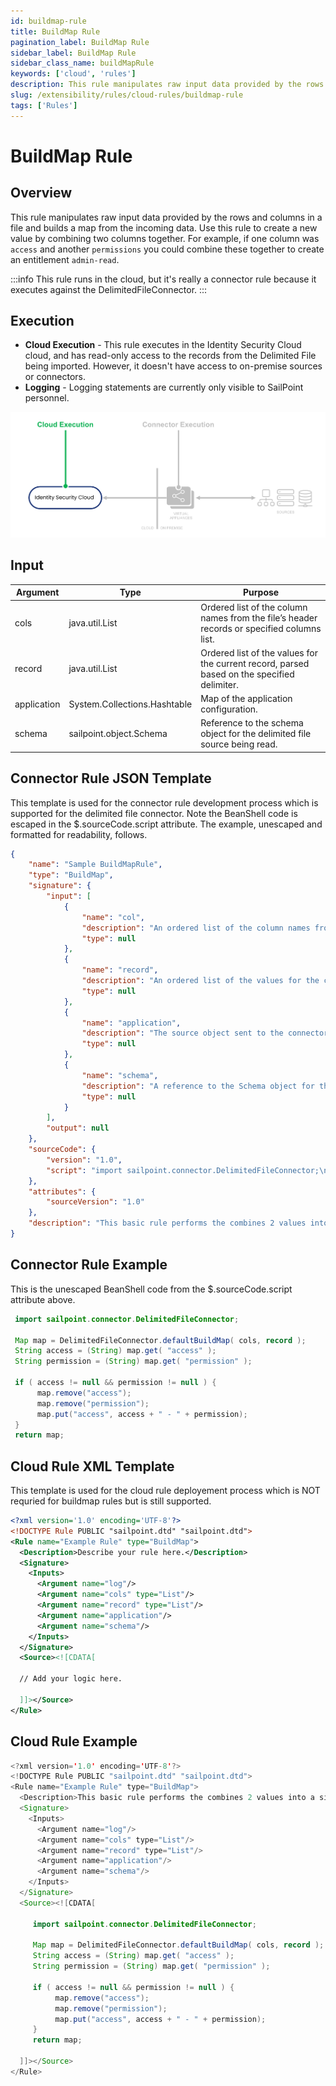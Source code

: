 ```yaml
---
id: buildmap-rule
title: BuildMap Rule
pagination_label: BuildMap Rule
sidebar_label: BuildMap Rule
sidebar_class_name: buildMapRule
keywords: ['cloud', 'rules']
description: This rule manipulates raw input data provided by the rows and columns in a file.
slug: /extensibility/rules/cloud-rules/buildmap-rule
tags: ['Rules']
---
```


# BuildMap Rule

## Overview

This rule manipulates raw input data provided by the rows and columns in a file and builds a map from the incoming data. Use this rule to create a new value by combining two columns together. For example, if one column was `access` and another `permissions` you could combine these together to create an entitlement `admin-read`.

:::info This rule runs in the cloud, but it's really a connector rule because it executes against the DelimitedFileConnector. :::

## Execution

- **Cloud Execution** - This rule executes in the Identity Security Cloud cloud, and has read-only access to the records from the Delimited File being imported. However, it doesn't have access to on-premise sources or connectors.
- **Logging** - Logging statements are currently only visible to SailPoint personnel.

![Rule Execution](../img/cloud_execution.png)

## Input

| Argument | Type | Purpose |
| --- | --- | --- |
| cols | java.util.List | Ordered list of the column names from the file’s header records or specified columns list. |
| record | java.util.List | Ordered list of the values for the current record, parsed based on the specified delimiter. |
| application | System.Collections.Hashtable | Map of the application configuration. |
| schema | sailpoint.object.Schema | Reference to the schema object for the delimited file source being read. |

## Connector Rule JSON Template
This template is used for the connector rule development process which is supported for the delimited file connector. Note the BeanShell code is escaped in the $.sourceCode.script attribute. The example, unescaped and formatted for readability, follows.

```JSON
{
    "name": "Sample BuildMapRule",
    "type": "BuildMap",
    "signature": {
        "input": [
            {
                "name": "col",
                "description": "An ordered list of the column names from the file’s header record or specified Columns list.",
                "type": null
            },
            {
                "name": "record",
                "description": "An ordered list of the values for the current record (parsed based on the specified delimiter)",
                "type": null
            },
            {
                "name": "application",
                "description": "The source object sent to the connector from IdentityNow.",
                "type": null
            },
            {
                "name": "schema",
                "description": "A reference to the Schema object for the Delimited File source being read.",
                "type": null
            }
        ],
        "output": null
    },
    "sourceCode": {
        "version": "1.0",
        "script": "import sailpoint.connector.DelimitedFileConnector;\n\nMap map = DelimitedFileConnector.defaultBuildMap( cols, record );\nString access = (String) map.get( \"access\" );\nString permission = (String) map.get( \"permission\" );\n\nif ( access != null && permission != null ) {\n     map.remove(\"access\");\n     map.remove(\"permission\");\n     map.put(\"access\", access + \" - \" + permission);\n}\nreturn map;"
    },
    "attributes": {
        "sourceVersion": "1.0"
    },
    "description": "This basic rule performs the combines 2 values into a single attribute."
}
```
## Connector Rule Example
This is the unescaped BeanShell code from the $.sourceCode.script attribute above.
```java
 import sailpoint.connector.DelimitedFileConnector;

 Map map = DelimitedFileConnector.defaultBuildMap( cols, record );
 String access = (String) map.get( "access" );
 String permission = (String) map.get( "permission" );

 if ( access != null && permission != null ) {
      map.remove("access");
      map.remove("permission");
      map.put("access", access + " - " + permission);
 }
 return map;
```
## Cloud Rule XML Template
This template is used for the cloud rule deployement process which is NOT requried for buildmap rules but is still supported. 

```xml
<?xml version='1.0' encoding='UTF-8'?>
<!DOCTYPE Rule PUBLIC "sailpoint.dtd" "sailpoint.dtd">
<Rule name="Example Rule" type="BuildMap">
  <Description>Describe your rule here.</Description>
  <Signature>
    <Inputs>
      <Argument name="log"/>
      <Argument name="cols" type="List"/>
      <Argument name="record" type="List"/>
      <Argument name="application"/>
      <Argument name="schema"/>
    </Inputs>
  </Signature>
  <Source><![CDATA[

  // Add your logic here.

  ]]></Source>
</Rule>
```

## Cloud Rule Example

```java
<?xml version='1.0' encoding='UTF-8'?>
<!DOCTYPE Rule PUBLIC "sailpoint.dtd" "sailpoint.dtd">
<Rule name="Example Rule" type="BuildMap">
  <Description>This basic rule performs the combines 2 values into a single attribute.</Description>
  <Signature>
    <Inputs>
      <Argument name="log"/>
      <Argument name="cols" type="List"/>
      <Argument name="record" type="List"/>
      <Argument name="application"/>
      <Argument name="schema"/>
    </Inputs>
  </Signature>
  <Source><![CDATA[

     import sailpoint.connector.DelimitedFileConnector;

     Map map = DelimitedFileConnector.defaultBuildMap( cols, record );
     String access = (String) map.get( "access" );
     String permission = (String) map.get( "permission" );

     if ( access != null && permission != null ) {
          map.remove("access");
          map.remove("permission");
          map.put("access", access + " - " + permission);
     }
     return map;

  ]]></Source>
</Rule>
```
